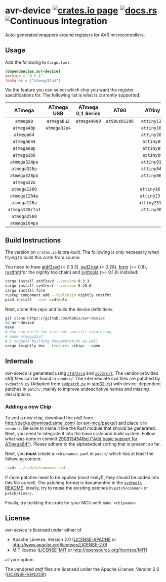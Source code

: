 avr-device [![crates.io page](https://img.shields.io/crates/v/avr-device.svg)](https://crates.io/crates/avr-device) [![docs.rs](https://docs.rs/avr-device/badge.svg)](https://docs.rs/avr-device) ![Continuous Integration](https://github.com/Rahix/avr-device/workflows/Continuous%20Integration/badge.svg)
==========
Auto-generated wrappers around registers for AVR microcontrollers.

## Usage
Add the following to `Cargo.toml`:
```toml
[dependencies.avr-device]
version = "0.5.1"
features = ["atmega32u4"]
```

Via the feature you can select which chip you want the register specifications for.  The following list is what is currently supported:

|     ATmega      |  ATmega USB  | ATmega 0,1 Series |     AT90      |    ATtiny     |
| :-------------: | :----------: | :---------------: | :-----------: | :-----------: |
|    `atmega8`    | `atmega8u2`  |   `atmega4809`    | `at90usb1286` |  `attiny13a`  |
|   `atmega48p`   | `atmega32u4` |                   |               |  `attiny167`  |
|   `atmega64`    |              |                   |               |  `attiny202`  |
|   `atmega644`   |              |                   |               |  `attiny84`   |
|   `atmega88p`   |              |                   |               |  `attiny85`   |
|   `atmega168`   |              |                   |               |  `attiny88`   |
|  `atmega324pa`  |              |                   |               |  `attiny816`  |
|  `atmega328p`   |              |                   |               |  `attiny841`  |
|  `atmega328pb`  |              |                   |               |  `attiny861`  |
|   `atmega32a`   |              |                   |               |               |
|  `atmega1280`   |              |                   |               | `attiny1614`  |
|  `atmega1284p`  |              |                   |               | `attiny2313`  |
|  `atmega128a`   |              |                   |               | `attiny2313a` |
| `atmega128rfa1` |              |                   |               |  `attiny404`  |
|  `atmega2560`   |              |                   |               |               |
|  `atmega164pa`  |              |                   |               |               |

## Build Instructions
The version on `crates.io` is pre-built.  The following is only necessary when trying to build this crate from source.

You need to have [atdf2svd][] (= 0.3.3), [svd2rust][] (= 0.28), [form][] (>= 0.8), [rustfmt][](for the *nightly* toolchain) and [svdtools][] (>= 0.1.9) installed:
```bash
cargo install atdf2svd --version 0.3.3
cargo install svd2rust --version 0.28.0
cargo install form
rustup component add --toolchain nightly rustfmt
pip3 install --user svdtools
```

[atdf2svd]: https://github.com/Rahix/atdf2svd
[svd2rust]: https://github.com/rust-embedded/svd2rust
[form]: https://github.com/djmcgill/form
[rustfmt]: https://github.com/rust-lang/rustfmt
[svdtools]: https://github.com/stm32-rs/svdtools

Next, clone this repo and build the device definitions:
```bash
git clone https://github.com/Rahix/avr-device
cd avr-device
make
# You can build for just one specific chip using
# make atmega32u4
# I suggest building documentation as well
cargo +nightly doc --features <chip> --open
```

## Internals
*avr-device* is generated using [`atdf2svd`](https://github.com/Rahix/atdf2svd) and [`svd2rust`](https://github.com/rust-embedded/svd2rust).  The vendor-provided *atdf* files can be found in `vendor/`.  The intermediate svd files are patched by `svdpatch.py` (Adapted from [`svdpatch.py`](https://github.com/stm32-rs/stm32-rs/blob/master/scripts/svdpatch.py) in [stm32-rs](https://github.com/stm32-rs/stm32-rs)) with device-dependent patches in `patch/`, mainly to improve undescriptive names and missing descriptions.

### Adding a new Chip
To add a new chip, download the *atdf* from <http://packs.download.atmel.com/> (or [avr-mcu/packs/](https://github.com/avr-rust/avr-mcu/tree/master/packs)) and place it in `vendor/`.  Be sure to name it like the Rust module that should be generated.  Next, you need to integrate it into the base crate and build system.  Follow what was done in commit [290613454fbd ("Add basic support for ATmega64")](https://github.com/Rahix/avr-device/commit/290613454fbdc5e4ac98e53deccaf74dafc88963).  Please adhere to the alphabetical sorting that is present so far.

Next, you **must** create a `<chipname>.yaml` in `patch/` which has at least the following content:
```yaml
_svd: ../svd/<chipname>.svd
```

If more patches need to be applied (most likely!), they should be added into this file as well.  The patching format is documented in the [`svdtools` README](https://github.com/stm32-rs/svdtools#device-and-peripheral-yaml-format).  Ideally, try to reuse the exisiting patches in `patch/common/` or `patch/timer/`.

Finally, try building the crate for your MCU with `make <chipname>`.

## License
*avr-device* is licensed under either of

 * Apache License, Version 2.0 ([LICENSE-APACHE](LICENSE-APACHE) or http://www.apache.org/licenses/LICENSE-2.0)
 * MIT license ([LICENSE-MIT](LICENSE-MIT) or http://opensource.org/licenses/MIT)

at your option.

The vendored *atdf* files are licensed under the Apache License, Version 2.0 ([LICENSE-VENDOR](vendor/LICENSE)).
